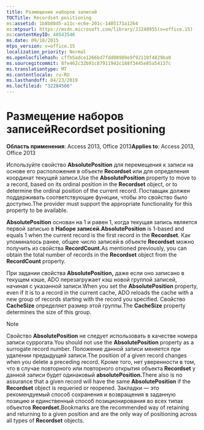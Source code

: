 ```yaml
---
title: Размещение наборов записей
TOCTitle: Recordset positioning
ms:assetid: 1b8b08d5-a11c-ec6e-201c-1405171a1264
ms:mtpsurl: https://msdn.microsoft.com/library/JJ248955(v=office.15)
ms:contentKeyID: 48543546
ms.date: 09/18/2015
mtps_version: v=office.15
localization_priority: Normal
ms.openlocfilehash: cffb5adce1266bd7fdd08989e9f92110f4829ba0
ms.sourcegitcommit: 8fe462c32b91c87911942c188f3445e85a54137c
ms.translationtype: MT
ms.contentlocale: ru-RU
ms.lasthandoff: 04/23/2019
ms.locfileid: "32284506"
---
```

# <a name="recordset-positioning"></a><span data-ttu-id="6c886-102">Размещение наборов записей</span><span class="sxs-lookup"><span data-stu-id="6c886-102">Recordset positioning</span></span>

<span data-ttu-id="6c886-103">**Область применения**: Access 2013, Office 2013</span><span class="sxs-lookup"><span data-stu-id="6c886-103">**Applies to**: Access 2013, Office 2013</span></span>

<span data-ttu-id="6c886-104">Используйте свойство **AbsolutePosition** для перемещения к записи на основе его расположения в объекте **Recordset** или для определения координат текущей записи.</span><span class="sxs-lookup"><span data-stu-id="6c886-104">Use the **AbsolutePosition** property to move to a record, based on its ordinal position in the **Recordset** object, or to determine the ordinal position of the current record.</span></span> <span data-ttu-id="6c886-105">Поставщик должен поддерживать соответствующие функции, чтобы это свойство было доступно.</span><span class="sxs-lookup"><span data-stu-id="6c886-105">The provider must support the appropriate functionality for this property to be available.</span></span>

<span data-ttu-id="6c886-106">**AbsolutePosition** основан на 1 и равен 1, когда текущая запись является первой записью в **Наборе записей.**</span><span class="sxs-lookup"><span data-stu-id="6c886-106">**AbsolutePosition** is 1-based and equals 1 when the current record is the first record in the **Recordset**.</span></span> <span data-ttu-id="6c886-107">Как упоминалось ранее, общее число записей в объекте **Recordset** можно получить из свойства **RecordCount.**</span><span class="sxs-lookup"><span data-stu-id="6c886-107">As mentioned previously, you can obtain the total number of records in the **Recordset** object from the **RecordCount** property.</span></span>

<span data-ttu-id="6c886-108">При задании свойства **AbsolutePosition,** даже если оно записано в текущем кэше, ADO перезагружает кэш новой группой записей, начиная с указанной записи.</span><span class="sxs-lookup"><span data-stu-id="6c886-108">When you set the **AbsolutePosition** property, even if it is to a record in the current cache, ADO reloads the cache with a new group of records starting with the record you specified.</span></span> <span data-ttu-id="6c886-109">Свойство **CacheSize** определяет размер этой группы.</span><span class="sxs-lookup"><span data-stu-id="6c886-109">The **CacheSize** property determines the size of this group.</span></span>

> [!NOTE]
> <span data-ttu-id="6c886-110">Свойство **AbsolutePosition** не следует использовать в качестве номера записи суррогата.</span><span class="sxs-lookup"><span data-stu-id="6c886-110">You should not use the **AbsolutePosition** property as a surrogate record number.</span></span> <span data-ttu-id="6c886-111">Положение данной записи меняется при удалении предыдущей записи.</span><span class="sxs-lookup"><span data-stu-id="6c886-111">The position of a given record changes when you delete a preceding record.</span></span> <span data-ttu-id="6c886-112">Кроме того, нет уверенности в том, что в случае повторного или повторного открытия объекта **Recordset** у данной записи будет одинаковый **absolutePosition.**</span><span class="sxs-lookup"><span data-stu-id="6c886-112">There also is no assurance that a given record will have the same **AbsolutePosition** if the **Recordset** object is requeried or reopened.</span></span> <span data-ttu-id="6c886-113">Закладки — это рекомендуемый способ сохранения и возвращения в заданную позицию и единственный способ позиционирования во всех типах объектов **Recordset.**</span><span class="sxs-lookup"><span data-stu-id="6c886-113">Bookmarks are the recommended way of retaining and returning to a given position and are the only way of positioning across all types of **Recordset** objects.</span></span>


